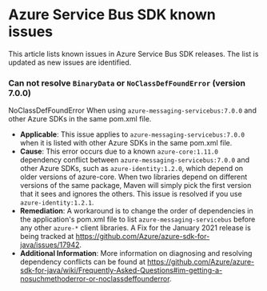 # Azure Service Bus SDK known issues

This article lists known issues in Azure Service Bus SDK releases. The list is updated as new issues are identified.

### Can not resolve `BinaryData` or `NoClassDefFoundError` (version 7.0.0) 
NoClassDefFoundError When using `azure-messaging-servicebus:7.0.0` and other Azure SDKs in the same pom.xml file.

- **Applicable**: This issue applies to `azure-messaging-servicebus:7.0.0` when it is listed with other Azure SDKs in 
   the same pom.xml file.
- **Cause**: This error occurs due to a known `azure-core:1.11.0` dependency conflict between 
  `azure-messaging-servicebus:7.0.0` and other Azure SDKs, such as `azure-identity:1.2.0`, which depend on older 
  versions of azure-core. When two libraries depend on different versions of the same package, Maven will simply pick 
  the first version that it sees and ignores the others. This issue is resolved if you use `azure-identity:1.2.1`.
- **Remediation**: A workaround is to change the order of dependencies in the application's pom.xml file to list 
  `azure-messaging-servicebus` before any other `azure-*` client libraries. A Fix for the January 2021 release is being 
  tracked at https://github.com/Azure/azure-sdk-for-java/issues/17942.
- **Additional Information**: More information on diagnosing and resolving dependency conflicts can be found at
  https://github.com/Azure/azure-sdk-for-java/wiki/Frequently-Asked-Questions#im-getting-a-nosuchmethoderror-or-noclassdeffounderror.